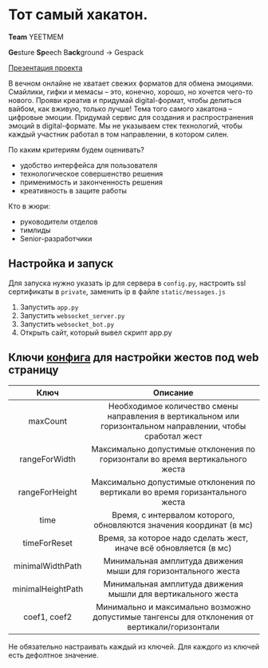 # Тот самый хакатон.

**Team** YEETMEM

**Ge**sture **Sp**eech B**ack**ground -> Gespack

[Презентация проекта](https://docs.google.com/presentation/d/1-shK2_4QFLBFauoAsY8JhT10G04nb2IdCl9kzCkdBjg/edit#slide=id.p)

В вечном онлайне не хватает свежих форматов для обмена эмоциями. Смайлики, гифки и мемасы – это, конечно, хорошо, но хочется чего-то нового. Прояви креатив и придумай digital-формат, чтобы делиться вайбом, как вживую, только лучше!
Тема того самого хакатона – цифровые эмоции.
Придумай сервис для создания и распространения эмоций в digital-формате.
Мы не указываем стек технологий, чтобы каждый участник работал в том направлении, в котором силен.

По каким критериям будем оценивать?
- удобство интерфейса для пользователя
- технологическое совершенство решения
- применимость и законченность решения
- креативность в защите работы

Кто в жюри:
- руководители отделов
- тимлиды
- Senior-разработчики

## Настройка и запуск
Для запуска нужно указать ip для сервера в `config.py`, настроить ssl сертификаты
в `private`, заменить ip в файле `static/messages.js`

1. Запустить `app.py`
2. Запустить `websocket_server.py`
3. Запустить `websocket_bot.py`
4. Открыть сайт, который вывел скрипт app.py

## Ключи [конфига](https://github.com/PhoenixNazarov/tot_hacaton/blob/master/gestures/config.json) для настройки жестов под web страницу
Ключ | Описание
:---:|:---:
maxCount | Необходимое количество смены направления в вертикальном или горизонтальном направлении, чтобы сработал жест
rangeForWidth | Максимально допустимые отклонения по горизонтали во время вертикального жеста
rangeForHeight | Максимально допустимые отклонения по вертикали во время горизантального жеста
time | Время, с интервалом которого, обновляются значения координат (в мс)
timeForReset | Время, за которое надо сделать жест, иначе всё обновляется (в мс)
minimalWidthPath | Минимальная амплитуда движения мыши для горизонтального жеста
minimalHeightPath | Минимальная амплитуда движения мышли для вертикального жеста
coef1, coef2 | Минимально и максимально возможно допустимые тангенсы для отклонения от вертикали/горизонтали

Не обязательно настраивать каждый из ключей. Для каждого из ключей есть дефолтное значение.
